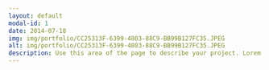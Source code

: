 ```yaml
---
layout: default
modal-id: 1
date: 2014-07-18
img: img/portfolio/CC25313F-6399-4803-88C9-BB99B127FC35.JPEG
alt: img/portfolio/CC25313F-6399-4803-88C9-BB99B127FC35.JPEG
description: Use this area of the page to describe your project. Lorem ipsum dolor sit amet, consectetur adipisicing elit. Mollitia neque assumenda ipsam nihil, molestias magnam, recusandae quos quis inventore quisquam velit asperiores, vitae? Reprehenderit soluta, eos quod consequuntur itaque. Nam.
---
```

